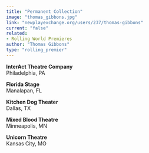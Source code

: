 ```yaml
---
title: "Permanent Collection"
image: "thomas_gibbons.jpg"
link: "newplayexchange.org/users/237/thomas-gibbons"
current: "false"
related:
- Rolling World Premieres
author: "Thomas Gibbons"
type: "rolling_premier"
---
```


**InterAct Theatre Company**\
Philadelphia, PA

**Florida Stage**\
Manalapan, FL

**Kitchen Dog Theater**\
Dallas, TX

**Mixed Blood Theatre**\
Minneapolis, MN

**Unicorn Theatre**\
Kansas City, MO

